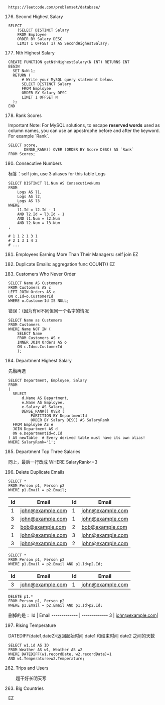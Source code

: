 ```https://leetcode.com/problemset/database/```

176. Second Highest Salary
```
SELECT
    (SELECT DISTINCT Salary
    FROM Employee
    ORDER BY Salary DESC
    LIMIT 1 OFFSET 1) AS SecondHighestSalary;
  ```

177. Nth Highest Salary
```
CREATE FUNCTION getNthHighestSalary(N INT) RETURNS INT
BEGIN
  SET N=N-1;
  RETURN (
      # Write your MySQL query statement below.
      SELECT DISTINCT Salary
      FROM Employee
      ORDER BY Salary DESC
      LIMIT 1 OFFSET N
  );
END
  ```
178. Rank Scores

Important Note: For MySQL solutions, to escape **reserved words** used as column names, you can use an apostrophe before and after the keyword. For example \`Rank`.
```
SELECT score, 
       DENSE_RANK() OVER (ORDER BY Score DESC) AS `Rank`
FROM Scores;
  ```

180. Consecutive Numbers

标答：self join, use 3 aliases for this table Logs
```
SELECT DISTINCT l1.Num AS ConsecutiveNums
FROM
    Logs AS l1,
    Logs AS l2,  
    Logs AS l3
WHERE
    l1.Id = l2.Id - 1
    AND l2.Id = l3.Id - 1
    AND l1.Num = l2.Num
    AND l2.Num = l3.Num
;

# 1 1 2 1 3 1
# 2 1 3 1 4 2
# ...
```

181. Employees Earning More Than Their Managers: self join EZ

182. Duplicate Emails: aggregation func COUNT() EZ

183. Customers Who Never Order
  ```
  SELECT Name AS Customers
  FROM Customers AS c
  LEFT JOIN Orders AS o
  ON c.Id=o.CustomerId
  WHERE o.CustomerId IS NULL;
  ```
错误：（因为有id不同但同一个名字的情况
  ```
  SELECT Name as Customers
  FROM Customers
  WHERE Name NOT IN (
      SELECT Name
      FROM Customers AS c
      INNER JOIN Orders AS o
      ON c.Id=o.CustomerId
      );
  ```

184. Department Highest Salary

先融再选
  ```
SELECT Department, Employee, Salary
FROM
(
    SELECT
        d.Name AS Department,
        e.Name AS Employee,
        e.Salary AS Salary,
        DENSE_RANK() OVER (
            PARTITION BY DepartmentId
            ORDER BY Salary DESC) AS SalaryRank
    FROM Employee AS e
    JOIN Department AS d
    ON e.DepartmentId=d.Id
) AS newTable  # Every derived table must have its own alias!
WHERE SalaryRank='1';
  ```

185. Department Top Three Salaries

同上，最后一行改成 WHERE SalaryRank<=3

196. Delete Duplicate Emails

  ```
SELECT *
  FROM Person p1, Person p2
  WHERE p1.Email = p2.Email;
  ```
Id  | Email | Id | Email
------------- | ------------- | -------------| -------------
1  | john@example.com| 1 | john@example.com
3  | john@example.com| 1 | john@example.com
2  | bob@example.com | 2 | bob@example.com
1  | john@example.com | 3 | john@example.com
3  | john@example.com | 2 | john@example.com

```
SELECT *
FROM Person p1, Person p2
WHERE p1.Email = p2.Email AND p1.Id>p2.Id;
  ```
Id  | Email | Id | Email
------------- | ------------- | -------------| -------------
3  | john@example.com| 1 | john@example.com

```
DELETE p1.*
FROM Person p1, Person p2
WHERE p1.Email = p2.Email AND p1.Id>p2.Id;
  ```
删掉的是：
Id  | Email
------------- | -------------
3  | john@example.com|


197. Rising Temperature
     
DATEDIFF(date1,date2):返回起始时间 date1 和结束时间 date2 之间的天数
```
SELECT w1.id AS ID
FROM Weather AS w1, Weather AS w2
WHERE DATEDIFF(w1.recordDate, w2.recordDate)=1
AND w1.Temperature>w2.Temperature;
  ```

262. Trips and Users
     
     题干好长明天写

263. Big Countries
     
  EZ

